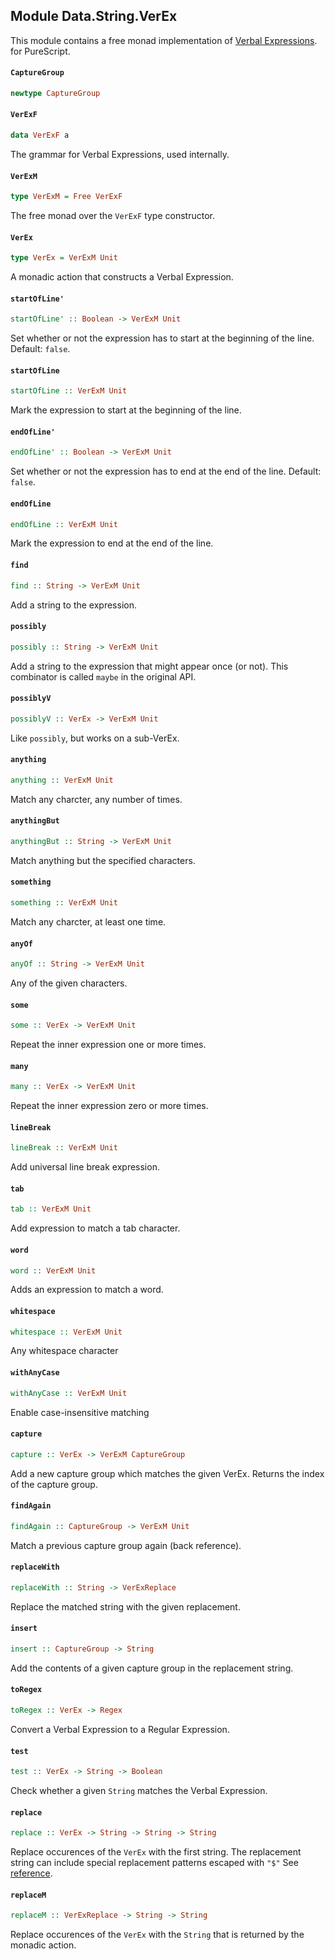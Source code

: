 ## Module Data.String.VerEx

This module contains a free monad implementation of
[Verbal Expressions](https://github.com/VerbalExpressions/JSVerbalExpressions).
for PureScript.

#### `CaptureGroup`

``` purescript
newtype CaptureGroup
```

#### `VerExF`

``` purescript
data VerExF a
```

The grammar for Verbal Expressions, used internally.

#### `VerExM`

``` purescript
type VerExM = Free VerExF
```

The free monad over the `VerExF` type constructor.

#### `VerEx`

``` purescript
type VerEx = VerExM Unit
```

A monadic action that constructs a Verbal Expression.

#### `startOfLine'`

``` purescript
startOfLine' :: Boolean -> VerExM Unit
```

Set whether or not the expression has to start at the beginning of the
line. Default: `false`.

#### `startOfLine`

``` purescript
startOfLine :: VerExM Unit
```

Mark the expression to start at the beginning of the line.

#### `endOfLine'`

``` purescript
endOfLine' :: Boolean -> VerExM Unit
```

Set whether or not the expression has to end at the end of the line.
Default: `false`.

#### `endOfLine`

``` purescript
endOfLine :: VerExM Unit
```

Mark the expression to end at the end of the line.

#### `find`

``` purescript
find :: String -> VerExM Unit
```

Add a string to the expression.

#### `possibly`

``` purescript
possibly :: String -> VerExM Unit
```

Add a string to the expression that might appear once (or not).
This combinator is called `maybe` in the original API.

#### `possiblyV`

``` purescript
possiblyV :: VerEx -> VerExM Unit
```

Like `possibly`, but works on a sub-VerEx.

#### `anything`

``` purescript
anything :: VerExM Unit
```

Match any charcter, any number of times.

#### `anythingBut`

``` purescript
anythingBut :: String -> VerExM Unit
```

Match anything but the specified characters.

#### `something`

``` purescript
something :: VerExM Unit
```

Match any charcter, at least one time.

#### `anyOf`

``` purescript
anyOf :: String -> VerExM Unit
```

Any of the given characters.

#### `some`

``` purescript
some :: VerEx -> VerExM Unit
```

Repeat the inner expression one or more times.

#### `many`

``` purescript
many :: VerEx -> VerExM Unit
```

Repeat the inner expression zero or more times.

#### `lineBreak`

``` purescript
lineBreak :: VerExM Unit
```

Add universal line break expression.

#### `tab`

``` purescript
tab :: VerExM Unit
```

Add expression to match a tab character.

#### `word`

``` purescript
word :: VerExM Unit
```

Adds an expression to match a word.

#### `whitespace`

``` purescript
whitespace :: VerExM Unit
```

Any whitespace character

#### `withAnyCase`

``` purescript
withAnyCase :: VerExM Unit
```

Enable case-insensitive matching

#### `capture`

``` purescript
capture :: VerEx -> VerExM CaptureGroup
```

Add a new capture group which matches the given VerEx. Returns the index
of the capture group.

#### `findAgain`

``` purescript
findAgain :: CaptureGroup -> VerExM Unit
```

Match a previous capture group again (back reference).

#### `replaceWith`

``` purescript
replaceWith :: String -> VerExReplace
```

Replace the matched string with the given replacement.

#### `insert`

``` purescript
insert :: CaptureGroup -> String
```

Add the contents of a given capture group in the replacement string.

#### `toRegex`

``` purescript
toRegex :: VerEx -> Regex
```

Convert a Verbal Expression to a Regular Expression.

#### `test`

``` purescript
test :: VerEx -> String -> Boolean
```

Check whether a given `String` matches the Verbal Expression.

#### `replace`

``` purescript
replace :: VerEx -> String -> String -> String
```

Replace occurences of the `VerEx` with the first string. The replacement
string can include special replacement patterns escaped with `"$"`
See [reference](https://developer.mozilla.org/en-US/docs/Web/JavaScript/Reference/Global_Objects/String/replace).

#### `replaceM`

``` purescript
replaceM :: VerExReplace -> String -> String
```

Replace occurences of the `VerEx` with the `String` that is returned by
the monadic action.


